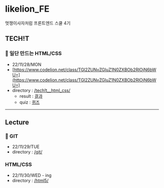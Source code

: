 # likelion_FE
멋쟁이사자처럼 프론트엔드 스쿨 4기


## TECH!T
### 🎈 일단 만드는 HTML/CSS
- 22/11/28/MON
- [https://www.codelion.net/class/TGl2ZUNvZGluZ1N0ZXBOb2RlOjN6bWU=](https://www.codelion.net/class/TGl2ZUNvZGluZ1N0ZXBOb2RlOjN6bWU=)
- directory : [/tech!t__html_css/](tech!t__html_css/)
  - result : [결과](tech!t__html_css/index.html)
  - quiz : [퀴즈](tech!t__html_css/quiz.md)

---

## Lecture
### 🥐 GIT
- 22/11/29/TUE
- directory : [/git/](git/)

### HTML/CSS
- 22/11/30/WED - ing
- directory : [/html5/](html5/)